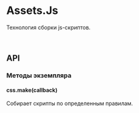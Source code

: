 # Assets.Js
Технология сборки js-скриптов.

 

## API

### Методы экземпляра

#### css.make(callback)
Собирает скрипты по определенным правилам.